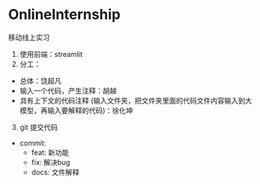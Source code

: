 # OnlineInternship

移动线上实习

1. 使用前端：streamlit
2. 分工：
  * 总体：饶超凡
  * 输入一个代码，产生注释：胡越
  * 具有上下文的代码注释
    (输入文件夹，把文件夹里面的代码文件内容输入到大模型，再输入要解释的代码)：徐化坤
3. git 提交代码
  * commit:
    * feat: 新功能
    * fix: 解决bug
    * docs: 文件解释
